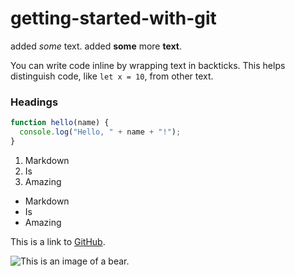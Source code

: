 # getting-started-with-git

added _some_ text. added **some** more **text**.

You can write code inline by wrapping text in backticks. This helps distinguish code, like `let x = 10`, from other text.

### Headings

```javascript
function hello(name) {
  console.log("Hello, " + name + "!");
}
```

1. Markdown
1. Is
1. Amazing

- Markdown
- Is
- Amazing

This is a link to [GitHub](http://github.com).

![This is an image of a bear.](https://placebear.com/202/203)